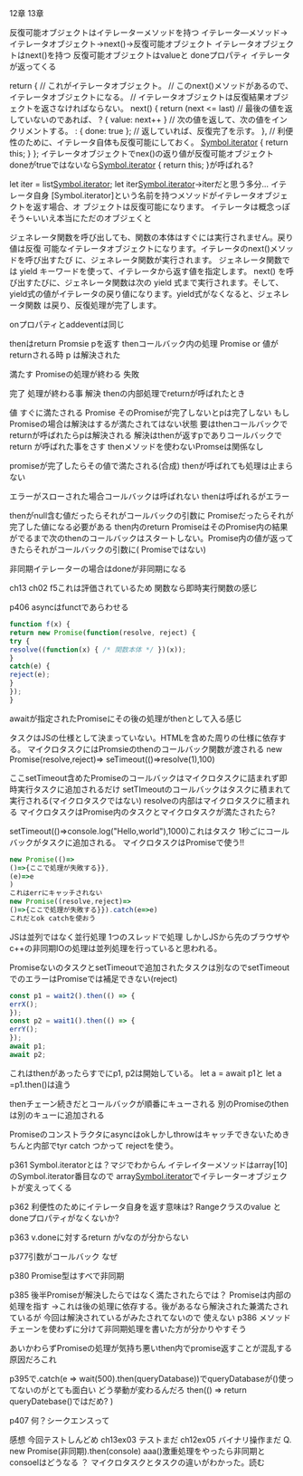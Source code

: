 ﻿12章 13章

反復可能オブジェクトはイテレーターメソッドを持つ イテレータ―メソッド→イテレータオブジェクト→next()→反復可能オブジェクト
イテレータオブジェクトはnext()を持つ
反復可能オブジェクトはvalueと doneプロパティ
イテレータが返ってくる

return { // これがイテレータオブジェクト。
// このnext()メソッドがあるので、イテレータオブジェクトになる。
// イテレータオブジェクトは反復結果オブジェクトを返さなければならない。
next() {
return (next <= last) // 最後の値を返していないのであれば、
? { value: next++ } // 次の値を返して、次の値をインクリメントする。
: { done: true }; // 返していれば、反復完了を示す。
},
// 利便性のために、イテレータ自体も反復可能にしておく。
[Symbol.iterator]() { return this; }
};
イテレータオブジェクトでnex()の返り値が反復可能オブジェクト
doneがtrueではないなら[Symbol.iterator]() { return this; }が呼ばれる?

let iter = list[Symbol.iterator]();
let iter[Symbol.iterator]()→iterだと思う多分...
イテレータ自身
[Symbol.iterator]という名前を持つメソッドがイテレータオブジェクトを返す場合、オ
ブジェクトは反復可能になります。
イテレータは概念っぽそう←いいえ本当にただのオブジェくと

ジェネレータ関数を呼び出しても、関数の本体はすぐには実行されません。戻り値は反復
可能なイテレータオブジェクトになります。イテレータのnext()メソッドを呼び出すたび
に、ジェネレータ関数が実行されます。
ジェネレータ関数では yield キーワードを使って、イテレータから返す値を指定します。
next() を呼び出すたびに、ジェネレータ関数は次の yield 式まで実行されます。そして、
yield式の値がイテレータの戻り値になります。yield式がなくなると、ジェネレータ関数
は戻り、反復処理が完了します。

onプロパティとaddeventは同じ

thenはreturn Promsie pを返す
thenコールバック内の処理 Promise or 値がreturnされる時 p は解決された

満たす Promiseの処理が終わる
失敗

完了 処理が終わる事
解決 thenの内部処理でreturnが呼ばれたとき

値 すぐに満たされる
Promise そのPromiseが完了しないとpは完了しない もしPromiseの場合は解決はするが満たされてはない状態
要はthenコールバックでreturnが呼ばれたらpは解決される
解決はthenが返すpでありコールバックでreturn が呼ばれた事をさす thenメソッドを使わないPromseは関係なし

promiseが完了したらその値で満たされる(合成)
thenが呼ばれても処理は止まらない

エラーがスローされた場合コールバックは呼ばれない thenは呼ばれるがエラー

thenがnull含む値だったらそれがコールバックの引数に
Promiseだったらそれが完了した値になる必要がある
then内のreturn
PromiseはそのPromise内の結果がでるまで次のthenのコールバックはスタートしない。Promise内の値が返ってきたらそれがコールバックの引数に(
Promiseではない)

非同期イテレーターの場合はdoneが非同期になる

ch13 ch02 f5これは評価されているため 関数なら即時実行関数の感じ

p406
asyncはfunctであらわせる
```js
function f(x) {
return new Promise(function(resolve, reject) {
try {
resolve((function(x) { /* 関数本体 */ })(x));
}
catch(e) {
reject(e);
}
});
}
```
awaitが指定されたPromiseにその後の処理がthenとして入る感じ

タスクはJSの仕様として決まっていない。HTMLを含めた周りの仕様に依存する。
マイクロタスクにはPromsieのthenのコールバック関数が渡される
new Promise(resolve,reject)=>
seTimeout(()=>resolve(1),100)

ここsetTimeout含めたPromiseのコールバックはマイクロタスクに詰まれず即時実行タスクに追加されるだけ
setTImeoutのコールバックはタスクに積まれて実行される(マイクロタスクではない)
resolveの内部はマイクロタスクに積まれる
マイクロタスクはPromise内のタスクとマイクロタスクが満たされたら?

setTimeout(()=>console.log("Hello,world"),1000)これはタスク
1秒ごにコールバックがタスクに追加される。
マイクロタスクはPromiseで使う!!

```js
new Promise(()=>
()=>{ここで処理が失敗する}},
(e)=>e
)
これはerrにキャッチされない
new Promise((resolve,reject)=>
()=>{ここで処理が失敗する}}).catch(e=>e)
これだとok catchを使おう
```

JSは並列ではなく並行処理 1つのスレッドで処理
しかしJSから先のブラウザやc++の非同期IOの処理は並列処理を行っていると思われる。

PromiseないのタスクとsetTimeoutで追加されたタスクは別なのでsetTimeoutでのエラーはPromiseでは補足できない(reject)

```js
const p1 = wait2().then(() => {
errX();
});
const p2 = wait1().then(() => {
errY();
});
await p1;
await p2;
```

これはthenがあったらすでにp1, p2は開始している。
let a = await p1と let a =p1.then()は違う

thenチェーン続きだとコールバックが順番にキューされる
別のPromiseのthenは別のキューに追加される

Promiseのコンストラクタにasyncはokしかしthrowはキャッチできないためきちんと内部でtyr catch つかって rejectを使う。

p361 Symbol.iteratorとは？マジでわからん
イテレイターメソッドはarray[10]のSymbol.iterator番目なので array[Symbol.iterator]()でイテレーターオブジェクトが変えってくる

p362 利便性のためにイテレータ自身を返す意味は?
Rangeクラスのvalue と doneプロパティがなくないか?

p363 v.doneに対するreturn がvなのが分からない

p377引数がコールバック なぜ

p380 Promise型はすべで非同期

p385 後半Promiseが解決したらではなく満たされたらでは？
Promiseは内部の処理を指す
→これは後の処理に依存する。後があるなら解決された兼満たされているが 今回は解決されているがみたされてないので 使えない
p386 メソッドチェーンを使わずに分けて非同期処理を書いた方が分かりやすそう

あいかわらずPromiseの処理が気持ち悪いthen内でpromise返すことが混乱する原因だろこれ

p395で.catch(e => wait(500).then(queryDatabase))でqueryDatabaseが()使ってないのがとても面白い どう挙動が変わるんだろ
then(() => return queryDatebase()ではだめ? )

p407 何？シークエンスって

感想
今回テストしんどめ
ch13ex03 テストまだ
ch12ex05 バイナリ操作まだ
Q. new Promise(非同期).then(console)
aaa()激重処理をやったら非同期とconsoelはどうなる ？
マイクロタスクとタスクの違いがわかった。読む